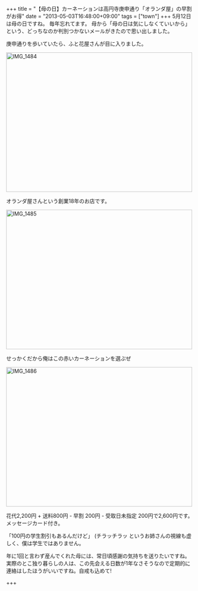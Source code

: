 +++
title =  "【母の日】カーネーションは高円寺庚申通り「オランダ屋」の早割がお得"
date =  "2013-05-03T16:48:00+09:00"
tags = ["town"]
+++
5月12日は母の日ですね。
毎年忘れてます。
母から「母の日は気にしなくていいから」という、どっちなのか判別つかないメールがきたので思い出しました。

庚申通りを歩いていたら、ふと花屋さんが目に入りました。

<a href="http://www.flickr.com/photos/68742489@N02/8703193143/" title="IMG_1484 by umeyuki1326, on Flickr"><img src="http://farm9.staticflickr.com/8122/8703193143_afda18547c.jpg" width="500" height="375" alt="IMG_1484"></a>

オランダ屋さんという創業18年のお店です。

<a href="http://www.flickr.com/photos/68742489@N02/8704313442/" title="IMG_1485 by umeyuki1326, on Flickr"><img src="http://farm9.staticflickr.com/8541/8704313442_4bc324e5f0.jpg" width="500" height="375" alt="IMG_1485"></a>

せっかくだから俺はこの赤いカーネーションを選ぶぜ

<a href="http://www.flickr.com/photos/68742489@N02/8703192801/" title="IMG_1486 by umeyuki1326, on Flickr"><img src="http://farm9.staticflickr.com/8133/8703192801_aabb7eb3c0.jpg" width="500" height="375" alt="IMG_1486"></a>

花代2,200円 + 送料800円 - 早割 200円 - 受取日未指定 200円で2,600円です。メッセージカード付き。

「100円の学生割引もあるんだけど」 (チラッチラッ
というお姉さんの視線も虚しく、僕は学生ではありません。

年に1回と言わず産んでくれた母には、常日頃感謝の気持ちを送りたいですね。
実際のとこ独り暮らしの人は、この先会える日数が1年なさそうなので定期的に連絡はしたほうがいいですね。自戒も込めて!

+++
